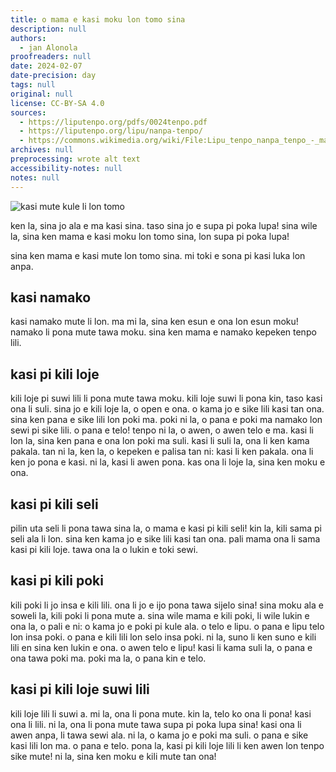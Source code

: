 ```yaml
---
title: o mama e kasi moku lon tomo sina
description: null
authors:
  - jan Alonola
proofreaders: null
date: 2024-02-07
date-precision: day
tags: null
original: null
license: CC-BY-SA 4.0
sources:
  - https://liputenpo.org/pdfs/0024tenpo.pdf
  - https://liputenpo.org/lipu/nanpa-tenpo/
  - https://commons.wikimedia.org/wiki/File:Lipu_tenpo_nanpa_tenpo_-_ma_kasi_kule.png
archives: null
preprocessing: wrote alt text
accessibility-notes: null
notes: null
---
```


![kasi mute kule li lon tomo](https://upload.wikimedia.org/wikipedia/commons/a/ae/Lipu_tenpo_nanpa_tenpo_-_ma_kasi_kule.png)

ken la, sina jo ala e ma kasi sina. taso sina jo e supa pi poka lupa! sina wile la, sina ken mama e kasi moku lon tomo sina, lon supa pi poka lupa!

sina ken mama e kasi mute lon tomo sina. mi toki e sona pi kasi luka lon anpa.

## kasi namako

kasi namako mute li lon. ma mi la, sina ken esun e ona lon esun moku! namako li pona mute tawa moku. sina ken mama e namako kepeken tenpo lili.

## kasi pi kili loje

kili loje pi suwi lili li pona mute tawa moku. kili loje suwi li pona kin, taso kasi ona li suli. sina jo e kili loje la, o open e ona. o kama jo e sike lili kasi tan ona. sina ken pana e sike lili lon poki ma. poki ni la, o pana e poki ma namako lon sewi pi sike lili. o pana e telo! tenpo ni la, o awen, o awen telo e ma. kasi li lon la, sina ken pana e ona lon poki ma suli. kasi li suli la, ona li ken kama pakala. tan ni la, ken la, o kepeken e palisa tan ni: kasi li ken pakala. ona li ken jo pona e kasi. ni la, kasi li awen pona. kas ona li loje la, sina ken moku e ona.

## kasi pi kili seli

pilin uta seli li pona tawa sina la, o mama e kasi pi kili seli! kin la, kili sama pi seli ala li lon. sina ken kama jo e sike lili kasi tan ona. pali mama ona li sama kasi pi kili loje. tawa ona la o lukin e toki sewi.

## kasi pi kili poki

kili poki li jo insa e kili lili. ona li jo e ijo pona tawa sijelo sina! sina moku ala e soweli la, kili poki li pona mute a. sina wile mama e kili poki, li wile lukin e ona la, o pali e ni: o kama jo e poki pi kule ala. o telo e lipu. o pana e lipu telo lon insa poki. o pana e kili lili lon selo insa poki. ni la, suno li ken suno e kili lili en sina ken lukin e ona. o awen telo e lipu! kasi li kama suli la, o pana e ona tawa poki ma. poki ma la, o pana kin e telo.

## kasi pi kili loje suwi lili

kili loje lili li suwi a. mi la, ona li pona mute. kin la, telo ko ona li pona! kasi ona li lili. ni la, ona li pona mute tawa supa pi poka lupa sina! kasi ona li awen anpa, li tawa sewi ala. ni la, o kama jo e poki ma suli. o pana e sike kasi lili lon ma. o pana e telo. pona la, kasi pi kili loje lili li ken awen lon tenpo sike mute! ni la, sina ken moku e kili mute tan ona!